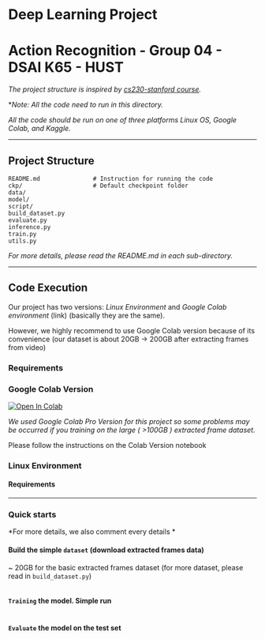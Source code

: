 # Deep Learning Project
# Action Recognition - Group 04 - DSAI K65 - HUST 
*The project structure is inspired by [cs230-stanford course](https://github.com/cs230-stanford/cs230-code-examples).*

**Note: All the code need to run in this directory.* 

*All the code should be run on one of three platforms Linux OS, Google Colab, and Kaggle.*

---
## Project Structure 

```
README.md               # Instruction for running the code
ckp/                    # Default checkpoint folder
data/
model/
script/
build_dataset.py        
evaluate.py
inference.py
train.py
utils.py
```
*For more details, please read the README.md in each sub-directory.*

---
## Code Execution   
Our project has two versions: *Linux Environment* and *Google Colab environment* (link) (basically they are the same). 

However, we highly recommend to use Google Colab version because of its convenience (our dataset is about 20GB -> 200GB after extracting frames from video)

### Requirements
### Google Colab Version 

[![Open In Colab](https://colab.research.google.com/assets/colab-badge.svg)](123)

*We used Google Colab Pro Version for this project so some problems may be occurred if you training on the large ( >100GB ) extracted frame dataset.*

Please follow the instructions on the Colab Version notebook
### Linux Environment

#### Requirements 

---


### Quick starts
*For more details, we also comment every details *


#### Build the simple `dataset` (download extracted frames data)
~ 20GB for the basic extracted frames dataset (for more dataset, please read in `build_dataset.py`)
```
```
#### `Training` the model. Simple run
```
```
#### `Evaluate` the model on the test set
```
```







